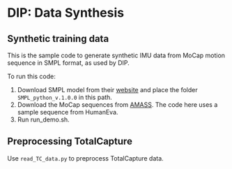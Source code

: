 # DIP: Data Synthesis

## Synthetic training data
This is the sample code to generate synthetic IMU data from MoCap motion sequence in SMPL format, as used by DIP. 

To run this code:
1. Download SMPL model from their [website](https://smpl.is.tue.mpg.de/) and place the folder `SMPL_python_v.1.0.0` in this path.
2. Download the MoCap sequences from [AMASS](https://amass.is.tue.mpg.de/). The code here uses a sample sequence from HumanEva.
3. Run run_demo.sh.

## Preprocessing TotalCapture
Use `read_TC_data.py` to preprocess TotalCapture data.
